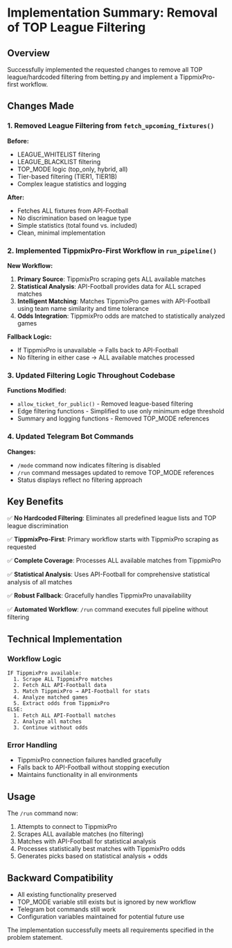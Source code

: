 # Implementation Summary: Removal of TOP League Filtering

## Overview

Successfully implemented the requested changes to remove all TOP league/hardcoded filtering from betting.py and implement a TippmixPro-first workflow.

## Changes Made

### 1. Removed League Filtering from `fetch_upcoming_fixtures()`

**Before:**
- LEAGUE_WHITELIST filtering
- LEAGUE_BLACKLIST filtering  
- TOP_MODE logic (top_only, hybrid, all)
- Tier-based filtering (TIER1, TIER1B)
- Complex league statistics and logging

**After:**
- Fetches ALL fixtures from API-Football
- No discrimination based on league type
- Simple statistics (total found vs. included)
- Clean, minimal implementation

### 2. Implemented TippmixPro-First Workflow in `run_pipeline()`

**New Workflow:**
1. **Primary Source**: TippmixPro scraping gets ALL available matches
2. **Statistical Analysis**: API-Football provides data for ALL scraped matches
3. **Intelligent Matching**: Matches TippmixPro games with API-Football using team name similarity and time tolerance
4. **Odds Integration**: TippmixPro odds are matched to statistically analyzed games

**Fallback Logic:**
- If TippmixPro is unavailable → Falls back to API-Football 
- No filtering in either case → ALL available matches processed

### 3. Updated Filtering Logic Throughout Codebase

**Functions Modified:**
- `allow_ticket_for_public()` - Removed league-based filtering
- Edge filtering functions - Simplified to use only minimum edge threshold
- Summary and logging functions - Removed TOP_MODE references

### 4. Updated Telegram Bot Commands

**Changes:**
- `/mode` command now indicates filtering is disabled
- `/run` command messages updated to remove TOP_MODE references
- Status displays reflect no filtering approach

## Key Benefits

✅ **No Hardcoded Filtering**: Eliminates all predefined league lists and TOP league discrimination

✅ **TippmixPro-First**: Primary workflow starts with TippmixPro scraping as requested

✅ **Complete Coverage**: Processes ALL available matches from TippmixPro

✅ **Statistical Analysis**: Uses API-Football for comprehensive statistical analysis of all matches

✅ **Robust Fallback**: Gracefully handles TippmixPro unavailability

✅ **Automated Workflow**: `/run` command executes full pipeline without filtering

## Technical Implementation

### Workflow Logic
```
IF TippmixPro available:
  1. Scrape ALL TippmixPro matches
  2. Fetch ALL API-Football data  
  3. Match TippmixPro → API-Football for stats
  4. Analyze matched games
  5. Extract odds from TippmixPro
ELSE:
  1. Fetch ALL API-Football matches
  2. Analyze all matches
  3. Continue without odds
```

### Error Handling
- TippmixPro connection failures handled gracefully
- Falls back to API-Football without stopping execution
- Maintains functionality in all environments

## Usage

The `/run` command now:
1. Attempts to connect to TippmixPro
2. Scrapes ALL available matches (no filtering)
3. Matches with API-Football for statistical analysis
4. Processes statistically best matches with TippmixPro odds
5. Generates picks based on statistical analysis + odds

## Backward Compatibility

- All existing functionality preserved
- TOP_MODE variable still exists but is ignored by new workflow
- Telegram bot commands still work
- Configuration variables maintained for potential future use

The implementation successfully meets all requirements specified in the problem statement.